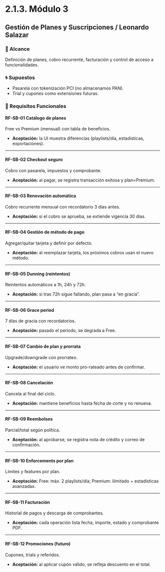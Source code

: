 # 2.1.3. Módulo 3

## Gestión de Planes y Suscripciones / Leonardo Salazar

### 🎯 Alcance
Definición de planes, cobro recurrente, facturación y control de acceso a funcionalidades.

### 🌀 Supuestos
- Pasarela con tokenización PCI (no almacenamos PAN).
- Trial y cupones como extensiones futuras.

### 🤖 Requisitos Funcionales

#### RF-SB-01 Catálogo de planes
Free vs Premium (mensual) con tabla de beneficios.  

- **Aceptación:** la UI muestra diferencias (playlists/día, estadísticas, exportaciones).

---

#### RF-SB-02 Checkout seguro
Cobro con pasarela, impuestos y comprobante.  

- **Aceptación:** al pagar, se registra transacción exitosa y plan=Premium.

---

#### RF-SB-03 Renovación automática
Cobro recurrente mensual con recordatorio 3 días antes.  

- **Aceptación:** si el cobro se aprueba, se extiende vigencia 30 días.

---

#### RF-SB-04 Gestión de método de pago
Agregar/quitar tarjeta y definir por defecto.  

- **Aceptación:** al reemplazar tarjeta, los próximos cobros usan el nuevo método.

---

#### RF-SB-05 Dunning (reintentos)
Reintentos automáticos a 1h, 24h y 72h.  

- **Aceptación:** si tras 72h sigue fallando, plan pasa a “en gracia”.

---

#### RF-SB-06 Grace period
7 días de gracia con recordatorios.  

- **Aceptación:** pasado el periodo, se degrada a Free.

---

#### RF-SB-07 Cambio de plan y prorrata
Upgrade/downgrade con prorrateo.  

- **Aceptación:** el usuario ve monto pro-rateado antes de confirmar.

---

#### RF-SB-08 Cancelación
Cancela al final del ciclo.  

- **Aceptación:** mantiene beneficios hasta fecha de corte y no renueva.

---

#### RF-SB-09 Reembolsos
Parcial/total según política.  

- **Aceptación:** al aprobarse, se registra nota de crédito y correo de confirmación.

---

#### RF-SB-10 Enforcements por plan
Límites y features por plan.  

- **Aceptación:** Free: máx. 2 playlists/día; Premium: ilimitado + estadísticas avanzadas.

---

#### RF-SB-11 Facturación
Historial de pagos y descarga de comprobantes.  

- **Aceptación:** cada operación lista fecha, importe, estado y comprobante PDF.

---

#### RF-SB-12 Promociones (futuro)
Cupones, trials y referidos.  

- **Aceptación:** al aplicar cupón válido, se refleja descuento en el total.